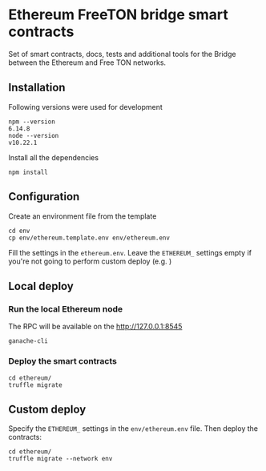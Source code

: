 # Ethereum FreeTON bridge smart contracts

Set of smart contracts, docs, tests and additional tools for the Bridge between the Ethereum and Free TON networks.

## Installation

Following versions were used for development

```
npm --version
6.14.8
node --version
v10.22.1
```

Install all the dependencies

```
npm install
```

## Configuration

Create an environment file from the template

```
cd env
cp env/ethereum.template.env env/ethereum.env
```

Fill the settings in the `ethereum.env`. Leave the `ETHEREUM_` settings empty if you're not going to perform custom deploy (e.g. )

## Local deploy

### Run the local Ethereum node

The RPC will be available on the http://127.0.0.1:8545

```
ganache-cli
```

### Deploy the smart contracts

```
cd ethereum/
truffle migrate
```

## Custom deploy

Specify the `ETHEREUM_` settings in the `env/ethereum.env` file. Then deploy the contracts:

```
cd ethereum/
truffle migrate --network env
```
